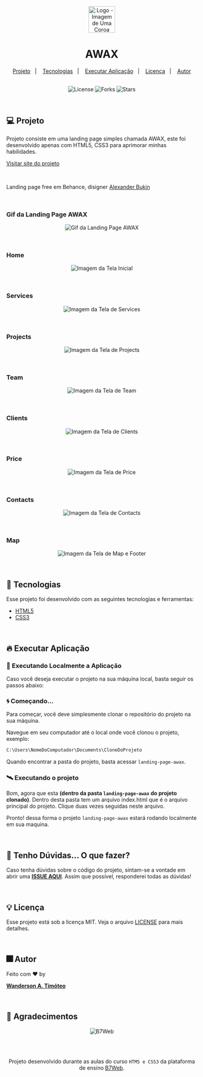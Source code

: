 <div align="center">
  <img  
    alt="Logo - Imagem de Uma Coroa" title="Logo - Imagem de Uma Coroa" 
    src="assets/images/crown.png"
    width="70px"
  />
  <h1>AWAX</h1>
</div>

<div align="center">
  <a href="#-projeto">Projeto</a>&nbsp;&nbsp;&nbsp;|&nbsp;&nbsp;&nbsp;
  <a href="#-tecnologias">Tecnologias</a>&nbsp;&nbsp;&nbsp;|&nbsp;&nbsp;&nbsp;
  <a href="#-tecnologias">Executar Aplicação</a>&nbsp;&nbsp;&nbsp;|&nbsp;&nbsp;&nbsp;
  <a href="#-licença">Licença</a>&nbsp;&nbsp;&nbsp;|&nbsp;&nbsp;&nbsp;
  <a href="#-autor">Autor</a>
</div>

<br> 

<p align="center">
  <img  src="https://img.shields.io/static/v1?label=license&message=MIT&color=15C3D6&labelColor=000000" alt="License">
  <img src="https://img.shields.io/github/forks/Wanderson-A-Timoteo/nlw-heat-origin?label=forks&message=MIT&color=15C3D6&labelColor=000000" alt="Forks">
  <img src="https://img.shields.io/github/stars/Wanderson-A-Timoteo/nlw-heat-origin?label=stars&message=MIT&color=15C3D6&labelColor=000000" alt="Stars">
</p>

<br>

## 💻 Projeto

Projeto consiste em uma landing page simples chamada AWAX, este foi desenvolvido apenas com HTML5, CSS3 para aprimorar minhas habilidades.

[Visitar site do projeto](https://wanderson-a-timoteo.github.io/landing-page-awax/)

<br>

Landing page free em Behance, disigner 
[Alexander Bukin](https://www.behance.net/gallery/58301549/Free-Landing-Page/)

<br>

### Gif da Landing Page AWAX
<p align="center">
    <img alt="Gif da Landing Page AWAX" title="Gif da Landing Page AWAX" 
    src="github/awax.gif" />
</p>
<br>

### Home

<p align="center">
    <img alt="Imagem da Tela Inicial" title="Tela Inicial" 
    src="github/home.png" />
</p>
<br>

### Services

<p align="center">
    <img alt="Imagem da Tela de Services" title="Imagem da Tela de Services" 
    src="github/services.png" />
</p>
<br>


### Projects

<p align="center">
    <img alt="Imagem da Tela de Projects" title="Imagem da Tela de Projects" 
    src="github/projects.png" />
</p>
<br>

### Team

<p align="center">
    <img alt="Imagem da Tela de Team" title="Imagem da Tela de Team" 
    src="github/team.png" />
</p>
<br>

### Clients

<p align="center">
    <img alt="Imagem da Tela de Clients" title="Imagem da Tela de Clients" 
    src="github/clients.png" />
</p>
<br>

### Price

<p align="center">
    <img alt="Imagem da Tela de Price" title="Imagem da Tela de Price" 
    src="github/price.png" />
</p>
<br>

### Contacts
<p align="center">
    <img alt="Imagem da Tela de Contacts" title="Imagem da Tela de Contacts" 
    src="github/facts-contacts.png" />
</p>
<br>

### Map
<p align="center">
    <img alt="Imagem da Tela de Map e Footer" title="Imagem da Tela de Map e Footer" 
    src="github/map-footer.png" />
</p>
<br>

## 🚀 Tecnologias

Esse projeto foi desenvolvido com as seguintes tecnologias e ferramentas:

- [HTML5](https://www.w3schools.com/html/)
- [CSS3](https://www.w3schools.com/css/default.asp)

<br>

## 🔥 Executar Aplicação

### 🎇 Executando Localmente a Aplicação

Caso você deseja executar o projeto na sua máquina local, basta seguir os passos abaixo:

### 🌀 Começando...

Para começar, você deve simplesmente clonar o repositório do projeto na sua máquina.

Navegue em seu computador até o local onde você clonou o projeto, exemplo:

```sh
C:\Users\NomeDoComputador\Documents\CloneDoProjeto
```

Quando encontrar a pasta do projeto, basta acessar `landing-page-awax`. 

### 🛰️ Executando o projeto

Bom, agora que esta **(dentro da pasta `landing-page-awax` do projeto clonado)**. Dentro desta pasta tem um arquivo index.html que é o arquivo principal do projeto. Clique duas vezes seguidas neste arquivo.

Pronto! dessa forma o projeto `landing-page-awax` estará rodando localmente em sua maquina.

<br>

## 🚩 Tenho Dúvidas... O que fazer?

Caso tenha dúvidas sobre o código do projeto, sintam-se a vontade em abrir uma **[ISSUE AQUI](https://github.com/Wanderson-A-Timoteo/landing-page-awax/issues)**. Assim que possível, responderei todas as dúvidas!

<br>

## 💡 Licença

Esse projeto está sob a licença MIT. Veja o arquivo [LICENSE](github/LICENSE.md) para mais detalhes.

<br>

## 🎆 Autor

Feito com ♥ by

[**Wanderson A. Timóteo**](https://www.wandersontimoteo.ga/)

<br>

## 🤝 Agradecimentos


<div align="center">
  <img alt="B7Web" 
       src="github/b7web-banner.png" 
  />

<br><br>


Projeto desenvolvido durante as aulas do curso `HTM5 e CSS3` da plataforma de ensino [B7Web](https://b7web.com.br/fullstack/).

